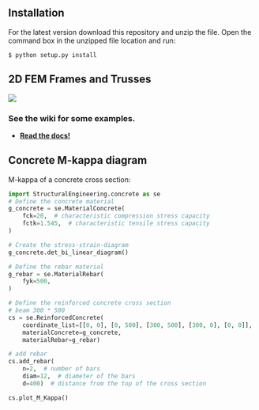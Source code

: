 ## Installation

For the latest version download this repository and unzip the file. Open the command box in the unzipped file location and run:
```
$ python setup.py install
```

## 2D FEM Frames and Trusses
![](images/random/structure.png)

### See the wiki for some examples.

* __[Read the docs!](https://github.com/ritchie46/structural_engineering/wiki)__


## Concrete M-kappa diagram

M-kappa of a concrete cross section:

```python
import StructuralEngineering.concrete as se
# Define the concrete material
g_concrete = se.MaterialConcrete(
    fck=20,  # characteristic compression stress capacity
    fctk=1.545,  # characteristic tensile stress capacity
)

# Create the stress-strain-diagram
g_concrete.det_bi_linear_diagram()

# Define the rebar material
g_rebar = se.MaterialRebar(
    fyk=500,
)

# Define the reinforced concrete cross section
# beam 300 * 500
cs = se.ReinforcedConcrete(
    coordinate_list=[[0, 0], [0, 500], [300, 500], [300, 0], [0, 0]],
    materialConcrete=g_concrete,
    materialRebar=g_rebar)

# add rebar
cs.add_rebar(
    n=2,  # number of bars
    diam=12,  # diameter of the bars
    d=400)  # distance from the top of the cross section

cs.plot_M_Kappa()
```
